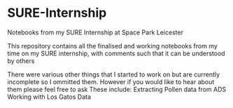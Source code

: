 # SURE-Internship
Notebooks from my SURE Internship at Space Park Leicester 

This repository contains all the finalised and working notebooks from my time on my SURE internship, with comments such that it can be understood by others

There were various other things that I started to work on but are currently incomplete so I ommitted them. However if you would like to hear about them please feel free to ask 
These include:
Extracting Pollen data from ADS
Working with Los Gatos Data
